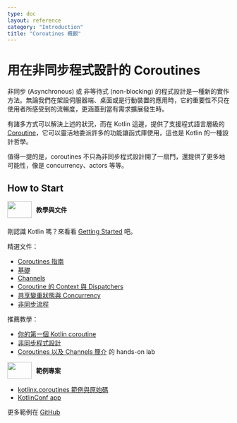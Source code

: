 ```yaml
---
type: doc
layout: reference
category: "Introduction"
title: "Coroutines 概觀"
---
```


# 用在非同步程式設計的 Coroutines

非同步 (Asynchronous) 或 非等待式 (non-blocking) 的程式設計是一種新的實作方法。無論我們在架設伺服器端、桌面或是行動裝置的應用時，它的重要性不只在使用者所感受到的流暢度，更涵蓋到當有需求擴展發生時。

有諸多方式可以解決上述的狀況，而在 Kotlin 這邊，提供了支援程式語言層級的 [Coroutine](https://en.wikipedia.org/wiki/Coroutine)，它可以靈活地委派許多的功能讓函式庫使用，這也是 Kotlin 的一種設計哲學。

值得一提的是，coroutines 不只為非同步程式設計開了一扇門，還提供了更多地可能性，像是 concurrency、actors 等等。


## How to Start

<div style="display: flex; align-items: center; margin-bottom: 20px">
    <img src="{{ url_for('asset', path='images/landing/native/book.png') }}" height="38p" width="55" style="margin-right: 10px;">
    <b>教學與文件</b>
</div>

剛認識 Kotlin 嗎？來看看 [Getting Started](/docs/reference/basic-syntax.html) 吧。

精選文件：
- [Coroutines 指南](/docs/reference/coroutines/coroutines-guide.html)
- [基礎](/docs/reference/coroutines/basics.html)
- [Channels](/docs/reference/coroutines/channels.html)
- [Coroutine 的 Context 與 Dispatchers](/docs/reference/coroutines/coroutine-context-and-dispatchers.html)
- [共享變重狀態與 Concurrency](/docs/reference/coroutines/shared-mutable-state-and-concurrency.html)
- [非同步流程](/docs/reference/coroutines/flow.html)

推薦教學：
- [你的第一個 Kotlin coroutine](../tutorials/coroutines/coroutines-basic-jvm.html)
- [非同步程式設計](../tutorials/coroutines/async-programming.html)
- [Coroutines 以及 Channels 簡介](https://play.kotlinlang.org/hands-on/Introduction%20to%20Coroutines%20and%20Channels/01_Introduction) 的 hands-on lab

<div style="display: flex; align-items: center; margin-bottom: 10px;">
    <img src="{{ url_for('asset', path='images/landing/native/try.png') }}" height="38p" width="55" style="margin-right: 10px;">
    <b>範例專案</b>
</div>

- [kotlinx.coroutines 範例與原始碼](https://github.com/Kotlin/kotlin-coroutines/tree/master/examples)
- [KotlinConf app](https://github.com/JetBrains/kotlinconf-app) 

更多範例在 [GitHub](https://github.com/JetBrains/kotlin-examples)
